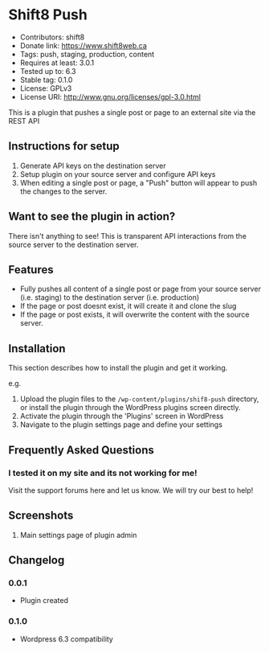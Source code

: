 # Shift8 Push
* Contributors: shift8
* Donate link: https://www.shift8web.ca
* Tags: push, staging, production, content
* Requires at least: 3.0.1
* Tested up to: 6.3
* Stable tag: 0.1.0
* License: GPLv3
* License URI: http://www.gnu.org/licenses/gpl-3.0.html

This is a plugin that pushes a single post or page to an external site via the REST API

## Instructions for setup 

1. Generate API keys on the destination server
2. Setup plugin on your source server and configure API keys
3. When editing a single post or page, a "Push" button will appear to push the changes to the server.

## Want to see the plugin in action?

There isn't anything to see! This is transparent API interactions from the source server to the destination server.

## Features

- Fully pushes all content of a single post or page from your source server (i.e. staging) to the destination server (i.e. production)
- If the page or post doesnt exist, it will create it and clone the slug
- If the page or post exists, it will overwrite the content with the source server.

## Installation

This section describes how to install the plugin and get it working.

e.g.

1. Upload the plugin files to the `/wp-content/plugins/shif8-push` directory, or install the plugin through the WordPress plugins screen directly.
2. Activate the plugin through the 'Plugins' screen in WordPress
3. Navigate to the plugin settings page and define your settings

## Frequently Asked Questions 

### I tested it on my site and its not working for me!

Visit the support forums here and let us know. We will try our best to help!

## Screenshots 

1. Main settings page of plugin admin

## Changelog 

### 0.0.1
* Plugin created

### 0.1.0
* Wordpress 6.3 compatibility 
